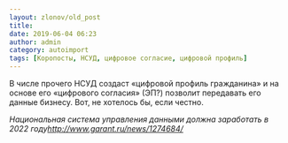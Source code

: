 ```yaml
---
layout: zlonov/old_post
title: 
date: 2019-06-04 06:23
author: admin
category: autoimport
tags: [Коропосты, НСУД, цифровое согласие, цифровой профиль]
---
```


В числе прочего НСУД создаст «цифровой профиль гражданина» и на основе его «цифрового согласия» (ЭП?) позволит передавать его данные бизнесу. Вот, не хотелось бы, если честно.



<em>Национальная система управления данными должна заработать в 2022 году</em><cite><a href="http://www.garant.ru/news/1274684/">http://www.garant.ru/news/1274684/</a></cite>





